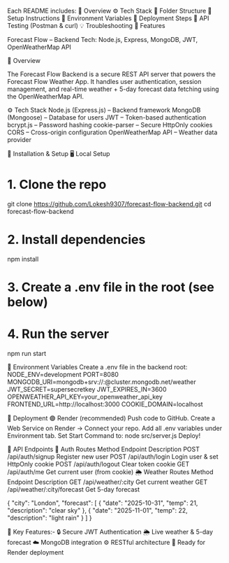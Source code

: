 Each README includes:
📘 Overview
⚙️ Tech Stack
📁 Folder Structure
🧩 Setup Instructions
🔐 Environment Variables
🚀 Deployment Steps
🧪 API Testing (Postman & curl)
💡 Troubleshooting
🌟 Features

Forecast Flow – Backend
Tech: Node.js, Express, MongoDB, JWT, OpenWeatherMap API

📘 Overview

The Forecast Flow Backend is a secure REST API server that powers the Forecast Flow Weather App.
It handles user authentication, session management, and real-time weather + 5-day forecast data fetching using the OpenWeatherMap API.

⚙️ Tech Stack
Node.js (Express.js) – Backend framework
MongoDB (Mongoose) – Database for users
JWT – Token-based authentication
bcrypt.js – Password hashing
cookie-parser – Secure HttpOnly cookies
CORS – Cross-origin configuration
OpenWeatherMap API – Weather data provider

🧩 Installation & Setup
🖥 Local Setup
# 1. Clone the repo
git clone https://github.com/Lokesh9307/forecast-flow-backend.git
cd forecast-flow-backend

# 2. Install dependencies
npm install

# 3. Create a .env file in the root (see below)

# 4. Run the server
npm run start

🔐 Environment Variables
Create a .env file in the backend root:
NODE_ENV=development
PORT=8080
MONGODB_URI=mongodb+srv://<user>:<pass>@cluster.mongodb.net/weather
JWT_SECRET=supersecretkey
JWT_EXPIRES_IN=3600
OPENWEATHER_API_KEY=your_openweather_api_key
FRONTEND_URL=http://localhost:3000
COOKIE_DOMAIN=localhost


 🚀 Deployment
🟣 Render (recommended)
Push code to GitHub.
Create a Web Service on Render → Connect your repo.
Add all .env variables under Environment tab.
Set Start Command to:
node src/server.js
Deploy!

🧠 API Endpoints
🔐 Auth Routes
Method	Endpoint	Description
POST	/api/auth/signup	Register new user
POST	/api/auth/login	Login user & set HttpOnly cookie
POST	/api/auth/logout	Clear token cookie
GET	/api/auth/me	Get current user (from cookie)
🌦 Weather Routes
Method	Endpoint	Description
GET	/api/weather/:city	Get current weather
GET	/api/weather/:city/forecast	Get 5-day forecast

{
  "city": "London",
  "forecast": [
    { "date": "2025-10-31", "temp": 21, "description": "clear sky" },
    { "date": "2025-11-01", "temp": 22, "description": "light rain" }
  ]
}

🌟 Key Features:-
🔒 Secure JWT Authentication
🌦 Live weather & 5-day forecast
☁️ MongoDB integration
⚙️ RESTful architecture
🚀 Ready for Render deployment

